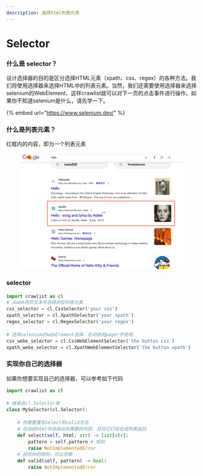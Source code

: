 ```yaml
---
description: 选择html列表元素
---
```


# Selector

### 什么是 selector？

设计选择器的目的是区分选择HTML元素（xpath、css、regex）的各种方法。我们将使用选择器来选择HTML中的列表元素。当然，我们还需要使用选择器来选择selenium的WebElement，这样crawlist就可以对下一页的点击事件进行操作。如果你不知道selenium是什么，请先学一下。

{% embed url="https://www.selenium.dev/" %}

### 什么是列表元素？

红框内的内容，即为一个列表元素

<figure><img src="../.gitbook/assets/截屏2024-05-15 14.47.46.png" alt=""><figcaption></figcaption></figure>

### selector

```python
import crawlist as cl
# 从web网页文本中选择对应列表元素
css_selector = cl.CssSelector('your css')
xpath_selector = cl.XpathSelector('your xpath')
regex_selector = cl.RegexSelector('your regex')

# 选择selenium的webElement选择，在动态的pager中使用
css_webe_selector = cl.CssWebElementSelector('the button css')
xpath_webe_selector = cl.XpathWebElementSelector('the button xpath')
```

### 实现你自己的选择器

如果你想要实现自己的选择器，可以参考如下代码

```python
import crawlist as cl

# 继承自cl.Selector类
class MySelector(cl.Selector):
    
    # 你需要重写select和valid方法
    # 在当前html中选择出你需要的内容，并将它们组合成列表返回
    def select(self, html: str) -> list[str]:
        pattern = self.pattern # 规则
        raise NotImplementedError
    # 校验你的规则，可以忽略
    def valid(self, pattern) -> bool:
        raise NotImplementedError
```
